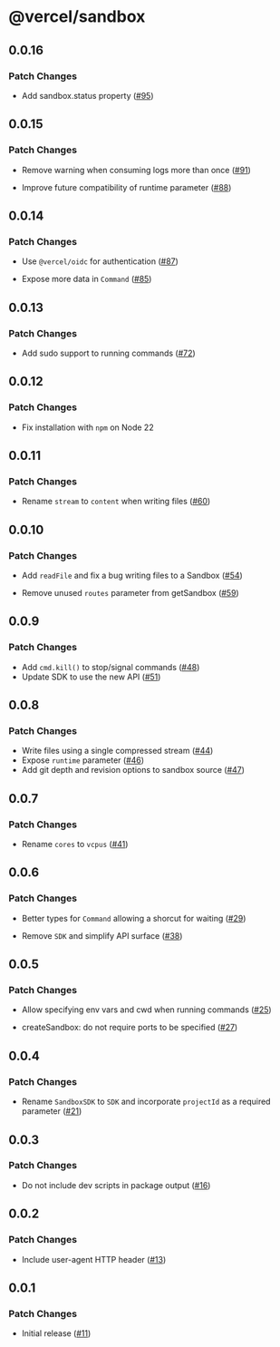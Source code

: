 # @vercel/sandbox

## 0.0.16

### Patch Changes

- Add sandbox.status property ([#95](https://github.com/vercel/sandbox-sdk/pull/95))

## 0.0.15

### Patch Changes

- Remove warning when consuming logs more than once ([#91](https://github.com/vercel/sandbox-sdk/pull/91))

- Improve future compatibility of runtime parameter ([#88](https://github.com/vercel/sandbox-sdk/pull/88))

## 0.0.14

### Patch Changes

- Use `@vercel/oidc` for authentication ([#87](https://github.com/vercel/sandbox-sdk/pull/87))

- Expose more data in `Command` ([#85](https://github.com/vercel/sandbox-sdk/pull/85))

## 0.0.13

### Patch Changes

- Add sudo support to running commands ([#72](https://github.com/vercel/sandbox-sdk/pull/72))

## 0.0.12

### Patch Changes

- Fix installation with `npm` on Node 22

## 0.0.11

### Patch Changes

- Rename `stream` to `content` when writing files ([#60](https://github.com/vercel/sandbox-sdk/pull/60))

## 0.0.10

### Patch Changes

- Add `readFile` and fix a bug writing files to a Sandbox ([#54](https://github.com/vercel/sandbox-sdk/pull/54))

- Remove unused `routes` parameter from getSandbox ([#59](https://github.com/vercel/sandbox-sdk/pull/59))

## 0.0.9

### Patch Changes

- Add `cmd.kill()` to stop/signal commands ([#48](https://github.com/vercel/sandbox-sdk/pull/48))
- Update SDK to use the new API ([#51](https://github.com/vercel/sandbox-sdk/pull/51))

## 0.0.8

### Patch Changes

- Write files using a single compressed stream ([#44](https://github.com/vercel/sandbox-sdk/pull/44))
- Expose `runtime` parameter ([#46](https://github.com/vercel/sandbox-sdk/pull/46))
- Add git depth and revision options to sandbox source ([#47](https://github.com/vercel/sandbox-sdk/pull/47))

## 0.0.7

### Patch Changes

- Rename `cores` to `vcpus` ([#41](https://github.com/vercel/sandbox-sdk/pull/41))

## 0.0.6

### Patch Changes

- Better types for `Command` allowing a shorcut for waiting ([#29](https://github.com/vercel/sandbox-sdk/pull/29))

- Remove `SDK` and simplify API surface ([#38](https://github.com/vercel/sandbox-sdk/pull/38))

## 0.0.5

### Patch Changes

- Allow specifying env vars and cwd when running commands ([#25](https://github.com/vercel/sandbox-sdk/pull/25))

- createSandbox: do not require ports to be specified ([#27](https://github.com/vercel/sandbox-sdk/pull/27))

## 0.0.4

### Patch Changes

- Rename `SandboxSDK` to `SDK` and incorporate `projectId` as a required parameter ([#21](https://github.com/vercel/sandbox-sdk/pull/21))

## 0.0.3

### Patch Changes

- Do not include dev scripts in package output ([#16](https://github.com/vercel/sandbox-sdk/pull/16))

## 0.0.2

### Patch Changes

- Include user-agent HTTP header ([#13](https://github.com/vercel/sandbox-sdk/pull/13))

## 0.0.1

### Patch Changes

- Initial release ([#11](https://github.com/vercel/sandbox-sdk/pull/11))
